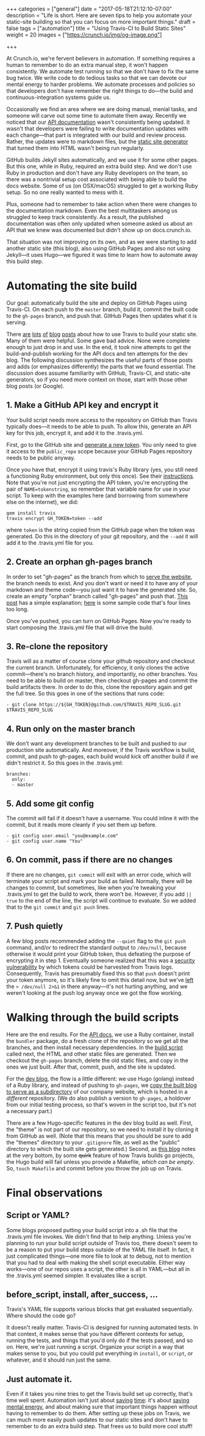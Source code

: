 +++
categories = ["general"]
date = "2017-05-18T21:12:10-07:00"
description = "Life is short. Here are seven tips to help you automate your static-site building so that you can focus on more important things."
draft = false
tags = ["automation"]
title = "Using Travis-CI to Build Static Sites"
weight = 20
images = ["https://crunch.io/img/og-image.png"]

+++

At Crunch.io, we're fervent believers in automation. If something requires a human to remember to do an extra manual step, it won't happen consistently. We automate test running so that we don't have to fix the same bug twice. We write code to do tedious tasks so that we can devote our mental energy to harder problems. We automate processes and policies so that developers don't have remember the right things to do—the build and continuous-integration systems guide us.

Occasionally we find an area where we are doing manual, menial tasks, and someone will carve out some time to automate them away. Recently we noticed that our [API documentation](http://docs.crunch.io) wasn't consistently being updated. It wasn't that developers were failing to write documentation updates with each change—that part is integrated with our build and review process. Rather, the updates were to markdown files, but the [static site generator](https://github.com/lord/slate) that turned them into HTML wasn't being run regularly.

GitHub builds Jekyll sites automatically, and we use it for some other pages. But this one, while in Ruby, required an extra build step. And we don't use Ruby in production and don't have any Ruby developers on the team, so there was a nontrivial setup cost associated with being able to build the docs website. Some of us (on OSX/macOS) struggled to get a working Ruby setup. So no one really wanted to mess with it.

Plus, someone had to remember to take action when there were changes to the documentation markdown. Even the best multitaskers among us struggled to keep track consistently. As a result, the published documentation was often only updated when someone asked us about an API that we knew was documented but didn't show up on docs.crunch.io.

That situation was not improving on its own, and as we were starting to add another static site (this blog), also using GitHub Pages and also not using Jekyll—it uses Hugo—we figured it was time to learn how to automate away this build step.

# Automating the site build

Our goal: automatically build the site and deploy on GitHub Pages using Travis-CI. On each push to the `master` branch, build it, commit the built code to the `gh-pages` branch, and push that. GitHub Pages then updates what it is serving.

There [are](https://blog.christophvoigt.com/setting-up-hugo-with-github-pages/) [lots](http://speps.github.io/articles/hugo-setup/) [of](http://rcoedo.com/post/hugo-static-site-generator/) [blog](https://pghalliday.com/github/ssh/travis-ci/2014/09/19/auto-build-and-deploy-github-pages-with-travis-ci.html) [posts](https://www.metachris.com/2017/04/continuous-deployment-hugo---travis-ci--github-pages/) about how to use Travis to build your static site. Many of them were helpful. Some gave bad advice. None were complete enough to just drop in and use. In the end, it took nine attempts to get the build-and-publish working for the API docs and ten attempts for the dev blog. The following discussion synthesizes the useful parts of those posts and adds (or emphasizes differently) the parts that we found essential. The discussion does assume familiarity with GitHub, Travis-CI, and static-site generators, so if you need more context on those, start with those other blog posts (or Google).

## 1. Make a GitHub API key and encrypt it

Your build script needs more access to the repository on GitHub than Travis typically does—it needs to be able to push. To allow this, generate an API key for this job, encrypt it, and add it to the .travis.yml.

First, go to the GitHub site and [generate a new token](https://github.com/settings/tokens). You only need to give it access to the `public_repo` scope because your GitHub Pages repository needs to be public anyway.

Once you have that, encrypt it using travis's Ruby library (yes, you still need a functioning Ruby environment, but only this once). See their [instructions](https://docs.travis-ci.com/user/encryption-keys/). Note that you're not just encrypting the API token, you're encrypting the pair of `NAME=tokenstring`, so remember that variable name for use in your script. To keep with the examples here (and borrowing from somewhere else on the internet), we did:

    gem install travis
    travis encrypt GH_TOKEN=token --add

where `token` is the string copied from the GitHub page when the token was generated. Do this in the directory of your git repository, and the `--add` it will add it to the .travis.yml file for you.

## 2. Create an orphan gh-pages branch

In order to set "gh-pages" as the branch from which to [serve the website](https://help.github.com/articles/configuring-a-publishing-source-for-github-pages/), the branch needs to exist. And you don't want or need it to have any of your markdown and theme code—you just want it to have the generated site. So, create an empty "orphan" branch called "gh-pages" and push that. [This post](http://www.bitflop.dk/tutorials/how-to-create-a-new-and-empty-branch-in-git.html) has a simple explanation; [here](https://gist.github.com/seanbuscay/5877413) is some sample code that's four lines too long.

Once you've pushed, you can turn on GitHub Pages. Now you're ready to start composing the .travis.yml file that will drive the build.

## 3. Re-clone the repository

Travis will as a matter of course clone your github repository and checkout the current branch. Unfortunately, for efficiency, it only clones the active commit—there's no branch history, and importantly, no other branches. You need to be able to build on master, then checkout gh-pages and commit the build artifacts there. In order to do this, clone the repository again and get the full tree. So this goes in one of the sections that runs code:

    - git clone https://${GH_TOKEN}@github.com/$TRAVIS_REPO_SLUG.git $TRAVIS_REPO_SLUG

## 4. Run only on the master branch

We don't want any development branches to be built and pushed to our production site automatically. And moreover, if the Travis workflow is build, commit, and push to gh-pages, each build would kick off another build if we didn't restrict it. So this goes in the .travis.yml:

    branches:
      only:
      - master

## 5. Add some git config

The commit will fail if it doesn't have a username. You could inline it with the commit, but it reads more cleanly if you set them up before.

    - git config user.email "you@example.com"
    - git config user.name "You"

## 6. On commit, pass if there are no changes

If there are no changes, `git commit` will exit with an error code, which will terminate your script and mark your build as failed. Normally, there will be changes to commit, but sometimes, like when you're tweaking your .travis.yml to get the build to work, there won't be. However, if you add `|| true` to the end of the line, the script will continue to evaluate. So we added that to the `git commit` and `git push` lines.

## 7. Push quietly

A few blog posts recommended adding the `--quiet` flag to the `git push` command, and/or to redirect the standard output to `/dev/null`, because otherwise it would print your GitHub token, thus defeating the purpose of encrypting it in step 1. Eventually someone realized that this was a [security vulnerability](https://blog.travis-ci.com/2017-05-08-security-advisory) by which tokens could be harvested from Travis logs. Consequently, Travis has presumably fixed this so that `push` doesn't print your token anymore, so it's likely fine to omit this detail now, but we've [left](https://github.com/Crunch-io/clatter/blob/master/.travis.yml#L31) the `> /dev/null 2>&1` in there anyway—it's not hurting anything, and we weren't looking at the push log anyway once we got the flow working.

# Walking through the build scripts

Here are the end results. For the [API docs](https://github.com/Crunch-io/apidocs/blob/master/.travis.yml), we use a Ruby container, install the `bundler` package, do a fresh clone of the repository so we get all the branches, and then install necessary dependencies. In the [build script](https://github.com/Crunch-io/apidocs/blob/master/build.sh) called next, the HTML and other static files are generated. Then we checkout the `gh-pages` branch, delete the old static files, and copy in the ones we just built. After that, commit, push, and the site is updated.

For the [dev blog](https://github.com/Crunch-io/clatter/blob/master/.travis.yml), the flow is a little different: we use Hugo (golang) instead of a Ruby library, and instead of pushing to `gh-pages`, we [copy the built blog to serve as a subdirectory](https://github.com/Crunch-io/clatter/blob/master/.travis.yml#L19-L21) of our company website, which is hosted in a _different_ repository. (We do also publish a version to `gh-pages`, a holdover from our initial testing process, so that's woven in the script too, but it's not a necessary part.)

There are a few Hugo-specific features in the dev blog build as well. First, the "theme" is not part of our repository, so we need to install it by cloning it from GitHub as well. (Note that this means that you should be sure to add the "themes" directory to your `.gitignore` file, as well as the "public" directory to which the built site gets generated.) Second, as [this blog](http://rcoedo.com/post/hugo-static-site-generator/) notes at the very bottom, by some ~~quirk~~ feature of how Travis builds go projects, the Hugo build will fail unless you provide a Makefile, _which can be empty_. So, `touch Makefile` and commit before you throw the job up on Travis.

# Final observations

## Script or YAML?

Some blogs proposed putting your build script into a .sh file that the .travis.yml file invokes. We didn't find that to help anything. Unless you're planning to run your build script outside of Travis too, there doesn't seem to be a reason to put your build steps outside of the YAML file itself. In fact, it just complicated things—one more file to look at to debug, not to mention that you had to deal with making the shell script executable. Either way works—one of our repos uses a script, the other is all in YAML—but all in the .travis.yml seemed simpler. It evaluates like a script.

## before_script, install, after_success, ...

Travis's YAML file supports various blocks that get evaluated sequentially. Where should the code go?

It doesn't really matter. Travis-CI is designed for running automated tests. In that context, it makes sense that you have different contexts for setup, running the tests, and things that you'd only do if the tests passed, and so on. Here, we're just running a script. Organize your script in a way that makes sense to you, but you could put everything in `install`, or `script`, or whatever, and it should run just the same.

## Just automate it.

Even if it takes you nine tries to get the Travis build set up correctly, that's time well spent. Automation isn't just about [saving](https://xkcd.com/1319/) [time](https://xkcd.com/1205/): it's about [saving mental energy](https://www.johndcook.com/blog/2015/12/22/automate-to-save-mental-energy-not-time/), and about making sure that important things happen without having to remember to do them. After setting up these jobs on Travis, we can much more easily push updates to our static sites and don't have to remember to do an extra build step. That frees us to build more cool stuff!
